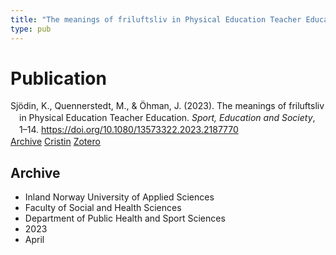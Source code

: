 ```yaml
---
title: "The meanings of friluftsliv in Physical Education Teacher Education"
type: pub
---
```

<h1>Publication</h1>
<article id="csl-bib-container-FU2FLQ96" class="csl-bib-container">
  <div class="csl-bib-body" style="line-height: 1.35; padding-left: 1em; text-indent:-1em;">
  <div class="csl-entry">Sj&#xF6;din, K., Quennerstedt, M., &amp; &#xD6;hman, J. (2023). The meanings of friluftsliv in Physical Education Teacher Education. <i>Sport, Education and Society</i>, 1&#x2013;14. <a href="https://doi.org/10.1080/13573322.2023.2187770">https://doi.org/10.1080/13573322.2023.2187770</a></div>
</div>
  <div class="csl-bib-buttons">
    <a href="#taxonomy-article-FU2FLQ96" class="csl-bib-button">Archive</a>
    <a href="https://app.cristin.no/results/show.jsf?id=2140367" alt="Cristin URL" class="csl-bib-button">Cristin</a>
    <a href="http://zotero.org/groups/5022929/items/FU2FLQ96" alt="Zotero URL" class="csl-bib-button">Zotero</a>
  </div>
  <div id="csl-bib-meta-container-FU2FLQ96"></div>
</article>
<div id="csl-bib-meta-FU2FLQ96" class="csl-bib-meta">
  <article id="taxonomy-article-FU2FLQ96" class="taxonomy-article">
    <h1>Archive</h1>
    <ul>
      <li>Inland Norway University of Applied Sciences</li>
      <li>Faculty of Social and Health Sciences</li>
      <li>Department of Public Health and Sport Sciences</li>
      <li>2023</li>
      <li>April</li>
    </ul>
  </article>
</div>
